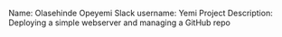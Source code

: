 Name: Olasehinde Opeyemi
Slack username: Yemi 
Project Description: Deploying a simple webserver and managing a GitHub repo

